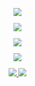<p align="center">
  <a href="https://github.com/egebilecen">
    <img src="https://user-images.githubusercontent.com/29331682/131563633-4d42663e-0d4a-441e-9702-e1955b32581a.gif">
  </a>
</p>

<p align="center">
   <a href="https://www.buymeacoffee.com/egebilecen">
    <img src="https://i.ibb.co/gMYLVV2/Webp-net-resizeimage.png">
  </a>
</p>

<p align="center">
   <a href="https://github.com/egebilecen">
    <img src="https://github-readme-stats.vercel.app/api?username=egebilecen&count_private=true&show_icons=true&theme=radical">
  </a>
</p>

<p align="center">
   <a href="https://github.com/egebilecen">
    <img src="https://github-readme-stats.vercel.app/api/top-langs/?username=egebilecen&langs_count=20&layout=compact">
  </a>
</p>

<p align="center">
    <a href="https://www.linkedin.com/in/egebilecen/">
      <img src="https://img.shields.io/badge/linkedin-%230077B5.svg?&style=for-the-badge&logo=linkedin&logoColor=white" />
    </a>
    <a href="https://github.com/egebilecen">
        <img src="https://komarev.com/ghpvc/?username=egebilecen">
    </a>
</p>
